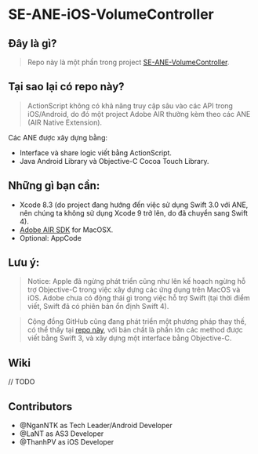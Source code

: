 # SE-ANE-iOS-VolumeController

## Đây là gì?

>Repo này là một phần trong project [SE-ANE-VolumeController](https://github.com/NganNTK/SE-AIRNativeExtension).

## Tại sao lại có repo này?

>ActionScript không có khả năng truy cập sâu vào các API trong iOS/Android, do đó một project Adobe AIR thường kèm theo các ANE (AIR Native Extension). 

Các ANE được xây dựng bằng:

* Interface và share logic viết bằng ActionScript.
* Java Android Library và Objective-C Cocoa Touch Library.

## Những gì bạn cần:

* Xcode 8.3 (do project đang hướng đến việc sử dụng Swift 3.0 với ANE, nên chúng ta không sử dụng Xcode 9 trở lên, do đã chuyển sang Swift 4).
* [Adobe AIR SDK](http://www.adobe.com/devnet/air/air-sdk-download.html) for MacOSX.
* Optional: AppCode

## Lưu ý:

>Notice: Apple đã ngừng phát triển cũng như lên kế hoạch ngừng hỗ trợ Objective-C trong việc xây dựng các ứng dụng trên MacOS và iOS. Adobe chưa có động thái gì trong việc hỗ trợ Swift (tại thời điểm viết, Swift đã có phiên bản ổn định Swift 4).

>Cộng đồng GitHub cũng đang phát triển một phương pháp thay thế, có thể thấy tại [repo này](https://github.com/tuarua/Swift-IOS-ANE), với bản chất là phần lớn các method được viết bằng Swift 3, và xây dựng một interface bằng Objective-C.

## Wiki

// TODO

## Contributors

* @NganNTK as Tech Leader/Android Developer
* @LaNT as AS3 Developer
* @ThanhPV as iOS Developer